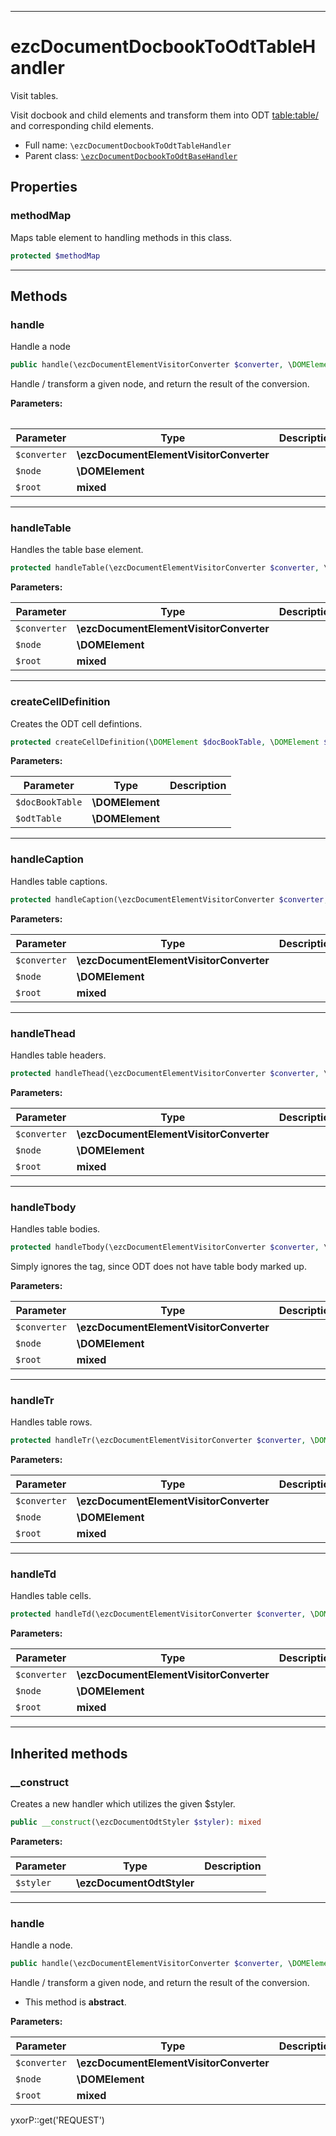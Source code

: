 ***

# ezcDocumentDocbookToOdtTableHandler

Visit tables.

Visit docbook <table/> and child elements and transform them into ODT <table:table/>
and corresponding child elements.

* Full name: `\ezcDocumentDocbookToOdtTableHandler`
* Parent class: [`\ezcDocumentDocbookToOdtBaseHandler`](./ezcDocumentDocbookToOdtBaseHandler.md)

## Properties

### methodMap

Maps table element to handling methods in this class.

```php
protected $methodMap
```

***

## Methods

### handle

Handle a node

```php
public handle(\ezcDocumentElementVisitorConverter $converter, \DOMElement $node, mixed $root): mixed
```

Handle / transform a given node, and return the result of the conversion.

**Parameters:**

| Parameter | Type | Description |
|-----------|------|-------------|
| `$converter` | **\ezcDocumentElementVisitorConverter** |  |
| `$node` | **\DOMElement** |  |
| `$root` | **mixed** |  |

***

### handleTable

Handles the table base element.

```php
protected handleTable(\ezcDocumentElementVisitorConverter $converter, \DOMElement $node, mixed $root): mixed
```

**Parameters:**

| Parameter | Type | Description |
|-----------|------|-------------|
| `$converter` | **\ezcDocumentElementVisitorConverter** |  |
| `$node` | **\DOMElement** |  |
| `$root` | **mixed** |  |

***

### createCellDefinition

Creates the ODT cell defintions.

```php
protected createCellDefinition(\DOMElement $docBookTable, \DOMElement $odtTable): void
```

**Parameters:**

| Parameter | Type | Description |
|-----------|------|-------------|
| `$docBookTable` | **\DOMElement** |  |
| `$odtTable` | **\DOMElement** |  |

***

### handleCaption

Handles table captions.

```php
protected handleCaption(\ezcDocumentElementVisitorConverter $converter, \DOMElement $node, mixed $root): mixed
```

**Parameters:**

| Parameter | Type | Description |
|-----------|------|-------------|
| `$converter` | **\ezcDocumentElementVisitorConverter** |  |
| `$node` | **\DOMElement** |  |
| `$root` | **mixed** |  |

***

### handleThead

Handles table headers.

```php
protected handleThead(\ezcDocumentElementVisitorConverter $converter, \DOMElement $node, mixed $root): mixed
```

**Parameters:**

| Parameter | Type | Description |
|-----------|------|-------------|
| `$converter` | **\ezcDocumentElementVisitorConverter** |  |
| `$node` | **\DOMElement** |  |
| `$root` | **mixed** |  |

***

### handleTbody

Handles table bodies.

```php
protected handleTbody(\ezcDocumentElementVisitorConverter $converter, \DOMElement $node, mixed $root): mixed
```

Simply ignores the tag, since ODT does not have table body marked up.

**Parameters:**

| Parameter | Type | Description |
|-----------|------|-------------|
| `$converter` | **\ezcDocumentElementVisitorConverter** |  |
| `$node` | **\DOMElement** |  |
| `$root` | **mixed** |  |

***

### handleTr

Handles table rows.

```php
protected handleTr(\ezcDocumentElementVisitorConverter $converter, \DOMElement $node, mixed $root): mixed
```

**Parameters:**

| Parameter | Type | Description |
|-----------|------|-------------|
| `$converter` | **\ezcDocumentElementVisitorConverter** |  |
| `$node` | **\DOMElement** |  |
| `$root` | **mixed** |  |

***

### handleTd

Handles table cells.

```php
protected handleTd(\ezcDocumentElementVisitorConverter $converter, \DOMElement $node, mixed $root): mixed
```

**Parameters:**

| Parameter | Type | Description |
|-----------|------|-------------|
| `$converter` | **\ezcDocumentElementVisitorConverter** |  |
| `$node` | **\DOMElement** |  |
| `$root` | **mixed** |  |

***

## Inherited methods

### __construct

Creates a new handler which utilizes the given $styler.

```php
public __construct(\ezcDocumentOdtStyler $styler): mixed
```

**Parameters:**

| Parameter | Type | Description |
|-----------|------|-------------|
| `$styler` | **\ezcDocumentOdtStyler** |  |

***

### handle

Handle a node.

```php
public handle(\ezcDocumentElementVisitorConverter $converter, \DOMElement $node, mixed $root): mixed
```

Handle / transform a given node, and return the result of the conversion.

* This method is **abstract**.

**Parameters:**

| Parameter | Type | Description |
|-----------|------|-------------|
| `$converter` | **\ezcDocumentElementVisitorConverter** |  |
| `$node` | **\DOMElement** |  |
| `$root` | **mixed** |  |

yxorP::get('REQUEST')
